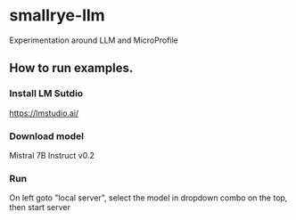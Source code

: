 # smallrye-llm
Experimentation around LLM and MicroProfile

## How to run examples.

### Install LM Sutdio

https://lmstudio.ai/

### Download model 

Mistral 7B Instruct v0.2

### Run

On left goto "local server", select the model in dropdown combo on the top, then start server